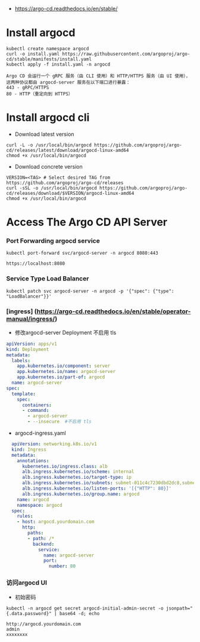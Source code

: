 * https://argo-cd.readthedocs.io/en/stable/


# Install argocd
```
kubectl create namespace argocd
curl -o install.yaml https://raw.githubusercontent.com/argoproj/argo-cd/stable/manifests/install.yaml
kubectl apply -f install.yaml -n argocd
```
```
Argo CD 会运行一个 gRPC 服务（由 CLI 使用）和 HTTP/HTTPS 服务（由 UI 使用），这两种协议都由 argocd-server 服务在以下端口进行暴露：
443 - gRPC/HTTPS
80 - HTTP（重定向到 HTTPS）
```

# Install argocd cli
* Download latest version
```
curl -L -o /usr/local/bin/argocd https://github.com/argoproj/argo-cd/releases/latest/download/argocd-linux-amd64
chmod +x /usr/local/bin/argocd
```
* Download concrete version
```
VERSION=<TAG> # Select desired TAG from https://github.com/argoproj/argo-cd/releases
curl -sSL -o /usr/local/bin/argocd https://github.com/argoproj/argo-cd/releases/download/$VERSION/argocd-linux-amd64
chmod +x /usr/local/bin/argocd
```


# Access The Argo CD API Server
### Port Forwarding argocd service
```
kubectl port-forward svc/argocd-server -n argocd 8080:443
```
```
https://localhost:8080
```

### Service Type Load Balancer
```
kubectl patch svc argocd-server -n argocd -p '{"spec": {"type": "LoadBalancer"}}'
```

### [ingress] (https://argo-cd.readthedocs.io/en/stable/operator-manual/ingress/)
* 修改argocd-server Deployment 不启用 tls
```yml
apiVersion: apps/v1
kind: Deployment
metadata:
  labels:
    app.kubernetes.io/component: server
    app.kubernetes.io/name: argocd-server
    app.kubernetes.io/part-of: argocd
  name: argocd-server
spec:
  template:
    spec:
      containers:
      - command:
        - argocd-server
        - --insecure  #不启用 tls
```
* argocd-ingress.yaml
```yml
  apiVersion: networking.k8s.io/v1
  kind: Ingress
  metadata:
    annotations:
      kubernetes.io/ingress.class: alb
      alb.ingress.kubernetes.io/scheme: internal
      alb.ingress.kubernetes.io/target-type: ip
      alb.ingress.kubernetes.io/subnets: subnet-011c4c7230dbd2dc8,subnet-0e3de58be862175c0
      alb.ingress.kubernetes.io/listen-ports: '[{"HTTP": 80}]'
      alb.ingress.kubernetes.io/group.name: argocd
    name: argocd
    namespace: argocd
  spec:
    rules:
    - host: argocd.yourdomain.com
      http:
        paths:
        - path: /*
          backend:
            service:
              name: argocd-server
              port:
                number: 80
```

### 访问argocd UI
* 初始密码
```
kubectl -n argocd get secret argocd-initial-admin-secret -o jsonpath="{.data.password}" | base64 -d; echo
```
```
http://argocd.yourdomain.com
admin
xxxxxxxx
```